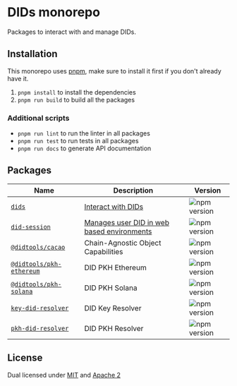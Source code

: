 # DIDs monorepo

Packages to interact with and manage DIDs. 

## Installation

This monorepo uses [pnpm](https://pnpm.io/), make sure to install it first if you don't already have it.

1. `pnpm install` to install the dependencies
1. `pnpm run build` to build all the packages

### Additional scripts

- `pnpm run lint` to run the linter in all packages
- `pnpm run test` to run tests in all packages
- `pnpm run docs` to generate API documentation

## Packages

| Name                                            | Description                                                                                               | Version                                                                      |
| ----------------------------------------------- | --------------------------------------------------------------------------------------------------------- | ---------------------------------------------------------------------------- |
| [`dids`](./packages/dids)                       | [Interact with DIDs](https://developers.ceramic.network/reference/core-clients/did-jsonrpc/)                         | ![npm version](https://img.shields.io/npm/v/dids.svg)             |
| [`did-session`](./packages/did-session)         | [Manages user DID in web based environments](https://developers.ceramic.network/reference/accounts/did-session/)   | ![npm version](https://img.shields.io/npm/v/did-session.svg)        |
| [`@didtools/cacao`](./packages/cacao)           | Chain-Agnostic Object Capabilities                       | ![npm version](https://img.shields.io/npm/v/@didtools/cacao.svg)             |
| [`@didtools/pkh-ethereum`](./packages/pkh-ethereum) | DID PKH Ethereum                                     | ![npm version](https://img.shields.io/npm/v/@didtools/pkh-ethereum.svg)        |
| [`@didtools/pkh-solana`](./packages/pkh-solana)     | DID PKH Solana                                       | ![npm version](https://img.shields.io/npm/v/@didtools/pkh-solana.svg)             |
| [`key-did-resolver`](./packages/key-did-resolver)   | DID Key Resolver                                   | ![npm version](https://img.shields.io/npm/v/key-did-resolver.svg)        |
| [`pkh-did-resolver`](./packages/pkh-did-resolver)   | DID PKH Resolver                                   | ![npm version](https://img.shields.io/npm/v/pkh-did-resolver.svg)        |

## License

Dual licensed under [MIT](LICENSE-MIT) and [Apache 2](LICENSE-APACHE)